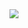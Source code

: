 <div class='tableauPlaceholder' id='viz1677041879602' style='position: relative'><noscript><a href='https:&#47;&#47;www.linkedin.com&#47;in&#47;somnath-malik&#47;'><img alt=' ' src='https:&#47;&#47;public.tableau.com&#47;static&#47;images&#47;Ne&#47;Netflix_16769595798360&#47;Netflix&#47;1_rss.png' style='border: none' /></a></noscript><object class='tableauViz'  style='display:none;'><param name='host_url' value='https%3A%2F%2Fpublic.tableau.com%2F' /> <param name='embed_code_version' value='3' /> <param name='site_root' value='' /><param name='name' value='Netflix_16769595798360&#47;Netflix' /><param name='tabs' value='no' /><param name='toolbar' value='yes' /><param name='static_image' value='https:&#47;&#47;public.tableau.com&#47;static&#47;images&#47;Ne&#47;Netflix_16769595798360&#47;Netflix&#47;1.png' /> <param name='animate_transition' value='yes' /><param name='display_static_image' value='yes' /><param name='display_spinner' value='yes' /><param name='display_overlay' value='yes' /><param name='display_count' value='yes' /><param name='language' value='en-US' /></object></div>               
